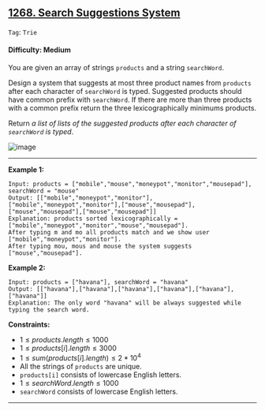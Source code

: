 ## [1268. Search Suggestions System](https://leetcode.com/problems/search-suggestions-system)

```Tag```: ```Trie```

#### Difficulty: Medium

You are given an array of strings ```products``` and a string ```searchWord```.

Design a system that suggests at most three product names from ```products``` after each character of ```searchWord``` is typed. Suggested products should have common prefix with ```searchWord```. If there are more than three products with a common prefix return the three lexicographically minimums products.

Return _a list of lists of the suggested products after each character of ```searchWord``` is typed_.

![image](https://github.com/quananhle/Python/assets/35042430/e0aa9e7e-07bc-4478-b8f7-02fcc52d14ed)

---

__Example 1:__
```
Input: products = ["mobile","mouse","moneypot","monitor","mousepad"], searchWord = "mouse"
Output: [["mobile","moneypot","monitor"],["mobile","moneypot","monitor"],["mouse","mousepad"],["mouse","mousepad"],["mouse","mousepad"]]
Explanation: products sorted lexicographically = ["mobile","moneypot","monitor","mouse","mousepad"].
After typing m and mo all products match and we show user ["mobile","moneypot","monitor"].
After typing mou, mous and mouse the system suggests ["mouse","mousepad"].
```

__Example 2:__
```
Input: products = ["havana"], searchWord = "havana"
Output: [["havana"],["havana"],["havana"],["havana"],["havana"],["havana"]]
Explanation: The only word "havana" will be always suggested while typing the search word.
```

__Constraints:__

- $1 \le products.length \le 1000$
- $1 \le products[i].length \le 3000$
- $1 \le sum(products[i].length) \le 2 * 10^{4}$
- All the strings of ```products``` are unique.
- ```products[i]``` consists of lowercase English letters.
- $1 \le searchWord.length \le 1000$
- ```searchWord``` consists of lowercase English letters.

---
